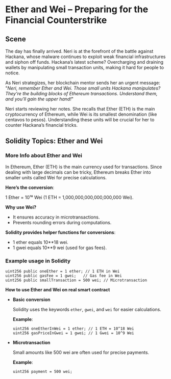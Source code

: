 # Ether and Wei – Preparing for the Financial Counterstrike

## Scene

The day has finally arrived. Neri is at the forefront of the battle against Hackana, whose malware continues to exploit weak financial infrastructures and siphon off funds. Hackana’s latest scheme? Overcharging and draining wallets by manipulating small transaction units, making it hard for people to notice.

As Neri strategizes, her blockchain mentor sends her an urgent message:
"_Neri, remember Ether and Wei. Those small units Hackana manipulates? They’re the building blocks of Ethereum transactions. Understand them, and you’ll gain the upper hand!_"

Neri starts reviewing her notes. She recalls that Ether (ETH) is the main cryptocurrency of Ethereum, while Wei is its smallest denomination (like centavos to pesos). Understanding these units will be crucial for her to counter Hackana’s financial tricks.

## Solidity Topics: Ether and Wei

### More Info about Ether and Wei

In Ethereum, Ether (ETH) is the main currency used for transactions. Since dealing with large decimals can be tricky, Ethereum breaks Ether into smaller units called Wei for precise calculations.

**Here’s the conversion**:

1 Ether = 10¹⁸ Wei (1 ETH = 1,000,000,000,000,000,000 Wei).

**Why use Wei?**

- It ensures accuracy in microtransactions.
- Prevents rounding errors during computations.

**Solidity provides helper functions for conversions**:

- 1 ether equals 10\*\*18 wei.
- 1 gwei equals 10\*\*9 wei (used for gas fees).

### Example usage in Solidity

```solidity
uint256 public oneEther = 1 ether; // 1 ETH in Wei
uint256 public gasFee = 1 gwei;   // Gas fee in Wei
uint256 public smallTransaction = 500 wei; // Microtransaction
```

**How to use Ether and Wei on real smart contract**

- **Basic conversion**

  Solidity uses the keywords `ether`, `gwei`, and `wei` for easier calculations.

  **Example**:

  ```solidity
  uint256 oneEtherInWei = 1 ether; // 1 ETH = 10^18 Wei
  uint256 gasPriceInGwei = 1 gwei; // 1 Gwei = 10^9 Wei
  ```

- **Microtransaction**

  Small amounts like 500 wei are often used for precise payments.

  **Example**:

  ```solidity
  uint256 payment = 500 wei;
  ```
